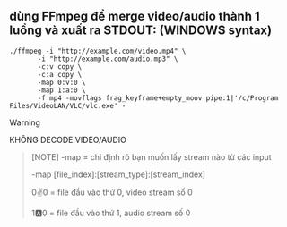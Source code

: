 ## dùng FFmpeg để merge video/audio thành 1 luồng và xuất ra STDOUT: (WINDOWS syntax) 
```
./ffmpeg -i "http://example.com/video.mp4" \
       -i "http://example.com/audio.mp3" \
       -c:v copy \
       -c:a copy \
       -map 0:v:0 \
       -map 1:a:0 \
       -f mp4 -movflags frag_keyframe+empty_moov pipe:1|'/c/Program Files/VideoLAN/VLC/vlc.exe' -
```
>[!WARNING]
>KHÔNG DECODE VIDEO/AUDIO

>[NOTE]
>-map = chỉ định rõ bạn muốn lấy stream nào từ các input
>
>-map [file_index]:[stream_type]:[stream_index]
>
>0:v:0 = file đầu vào thứ 0, video stream số 0
>
>1:a:0 = file đầu vào thứ 1, audio stream số 0
>
